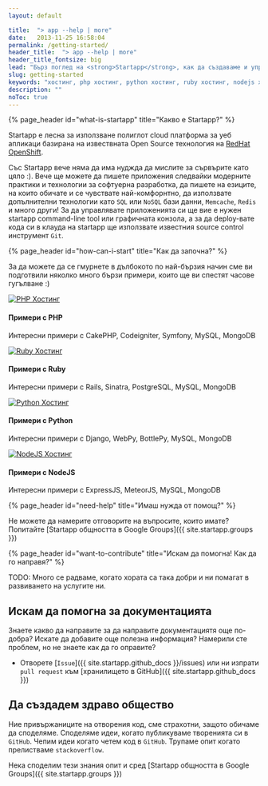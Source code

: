 ```yaml
---
layout: default

title:  "> app --help | more"
date:   2013-11-25 16:58:04
permalink: /getting-started/
header_title:  "> app --help | more"
header_title_fontsize: big
lead: "Бърз поглед на <strong>Startapp</strong>, как да създаваме и управляваме нашите приложения. "
slug: getting-started
keywords: "хостинг, php хостинг, python хостинг, ruby хостинг, nodejs хостинг"
description: ""
noToc: true
---
```


{% page_header id="what-is-startapp" title="Какво е Startapp?" %}

<p class="lead">Startapp е лесна за използване полиглот cloud платформа за уеб апликаци базирана на извествната Open Source технология на <a href="http://openshift.github.io/">RedHat OpenShift</a>.</p>

Със Startapp вече няма да има нуджда да мислите за сървърите като цяло :). Вече ще можете да пишете приложения следвайки модерните практики и технологии за софтуерна разработка, да пишете на езиците, на които обичате и се чувствате най-комфорнтно, да използвате допълнителни технологии като `SQL` или `NoSQL` бази данни, `Memcache`, `Redis` и много други! За да управлявате приложенията си ще вие е нужен startapp command-line tool или графичната конзола, а за да deploy-вате кода си в клауда на startapp ще използвате известния source control инструмент `Git`.

{% page_header id="how-can-i-start" title="Как да започна?" %}

<p class="lead">За да можете да се гмурнете в дълбокото по най-бързия начин сме ви подготвили няколко много бързи примери, които ще ви спестят часове гугълване :)</p>

<div class="row startapp-starters">
  <div class="col-xs-6 col-md-3">
    <a class="thumbnail" href="/getting-started/startapp-with-php.html">
      <img src="/img/jumps/php.jpg" alt="PHP Хостинг">
    </a>
    <h4>Примери с PHP</h4>
    <p>Интересни примери с CakePHP, Codeigniter, Symfony, MySQL, MongoDB</p>
  </div>
  <div class="col-xs-6 col-md-3">
    <a class="thumbnail" href="/getting-started/startapp-with-ruby/">
      <img src="/img/jumps/ruby.jpg" alt="Ruby Хостинг">
    </a>
    <h4>Примери с Ruby</h4>
    <p>Интересни примери с Rails, Sinatra, PostgreSQL, MySQL, MongoDB</p>
  </div>
  <div class="clearfix visible-xs"></div>
  <div class="col-xs-6 col-md-3">
    <a class="thumbnail" href="/getting-started/startapp-with-python/">
      <img src="/img/jumps/python.jpg" alt="Python Хостинг">
    </a>
    <h4>Примери с Python</h4>
    <p>Интересни примери с Django, WebPy, BottlePy, MySQL, MongoDB</p>
  </div>
  <div class="col-xs-6 col-md-3">
    <a class="thumbnail" href="/getting-started/startapp-with-nodejs/">
      <img src="/img/jumps/node.jpg" alt="NodeJS Хостинг">
    </a>
    <h4>Примери с NodeJS</h4>
    <p>Интересни примери с ExpressJS, MeteorJS, MySQL, MongoDB</p>
  </div>
</div>

{% page_header id="need-help" title="Имаш нужда от помощ?" %}

Не можете да намерите отговорите на въпросите, които имате? Попитайте [Startapp общността в Google Groups]({{ site.startapp.groups }})

{% page_header id="want-to-contribute" title="Искам да помогна! Как да го направя?" %}

<p class="lead">TODO: Много се радваме, когато хората са така добри и ни помагат в развиването на услугите ни.</p>

## Искам да помогна за документацията

Знаете какво да направите за да направите документациятя още по-добра? Искате да добавите още полезна информация?
Намерили сте проблем, но не знаете как да го оправите?

- Отворете [`Issue`]({{ site.startapp.github_docs }}/issues) или ни изпрати `pull request` към [хранилището в GitHub]({{ site.startapp.github_docs }})

## Да създадем здраво общество

Ние привържаниците на отворения код, сме страхотни, защото обичаме да споделяме.
Споделяме идеи, когато публикуваме творенията си в `GitHub`. Чепим идеи когато четем код в `GitHub`.
Трупаме опит когато прелистваме `stackoverflow`.

Нека споделим тези знания опит и сред [Startapp общността в Google Groups]({{ site.startapp.groups }})
